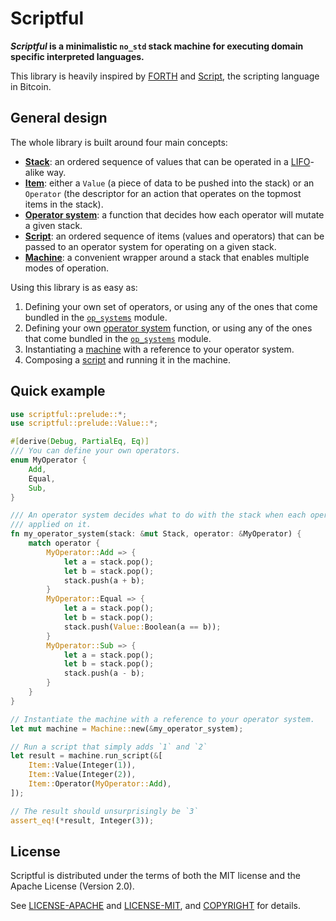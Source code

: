 # Scriptful

___Scriptful_ is a minimalistic `no_std` stack machine for executing domain specific interpreted languages.__

This library is heavily inspired by [FORTH] and [Script][BitcoinScript], the scripting language in Bitcoin.

## General design

The whole library is built around four main concepts:

- __[Stack]__: an ordered sequence of values that can be operated in a [LIFO]-alike way.
- __[Item]__: either a `Value` (a piece of data to be pushed into the stack) or an `Operator` (the descriptor for an action that operates on the topmost items in the stack).
- __[Operator system]__: a function that decides how each operator will mutate a given stack.
- __[Script]__: an ordered sequence of items (values and operators) that can be passed to an operator system for operating on a given stack.
- __[Machine]__: a convenient wrapper around a stack that enables multiple modes of operation.

Using this library is as easy as:

1. Defining your own set of operators, or using any of the ones that come bundled in the [`op_systems`][Operator system] module.
2. Defining your own [operator system][Operator system] function, or using any of the ones that come bundled in the [`op_systems`][Operator system] module.
3. Instantiating a [machine][Machine] with a reference to your operator system.
4. Composing a [script][Script] and running it in the machine.

## Quick example

```rust
use scriptful::prelude::*;
use scriptful::prelude::Value::*;

#[derive(Debug, PartialEq, Eq)]
/// You can define your own operators.
enum MyOperator {
    Add,
    Equal,
    Sub,
}

/// An operator system decides what to do with the stack when each operator is
/// applied on it.
fn my_operator_system(stack: &mut Stack, operator: &MyOperator) {
    match operator {
        MyOperator::Add => {
            let a = stack.pop();
            let b = stack.pop();
            stack.push(a + b);
        }
        MyOperator::Equal => {
            let a = stack.pop();
            let b = stack.pop();
            stack.push(Value::Boolean(a == b));
        }
        MyOperator::Sub => {
            let a = stack.pop();
            let b = stack.pop();
            stack.push(a - b);
        }
    }
}

// Instantiate the machine with a reference to your operator system.
let mut machine = Machine::new(&my_operator_system);

// Run a script that simply adds `1` and `2`
let result = machine.run_script(&[
    Item::Value(Integer(1)),
    Item::Value(Integer(2)),
    Item::Operator(MyOperator::Add),
]);

// The result should unsurprisingly be `3`
assert_eq!(*result, Integer(3));
```

## License

Scriptful is distributed under the terms of both the MIT license and the Apache License (Version 2.0).

See [LICENSE-APACHE] and [LICENSE-MIT], and [COPYRIGHT] for details.

[FORTH]: https://en.wikipedia.org/wiki/Forth_(programming_language)
[BitcoinScript]: https://en.bitcoin.it/wiki/Script
[LIFO]: https://en.wikipedia.org/wiki/Stack_(abstract_data_type)
[Stack]: core/stack
[Item]: core/item
[Operator system]: op_systems
[Script]: core/type.Script.html
[Machine]: core/machine
[LICENSE-APACHE]: LICENSE-APACHE
[LICENSE-MIT]: LICENSE-MIT
[COPYRIGHT]: COPYRIGHT